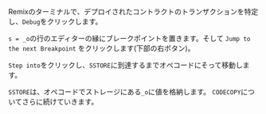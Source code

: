 Remixのターミナルで、デプロイされたコントラクトのトランザクションを特定し、`Debug`をクリックします。

`s = _o`の行のエディターの縁にブレークポイントを置きます。そして `Jump to the next Breakpoint` をクリックします(下部の右ボタン)。

`Step into`をクリックし、`SSTORE`に到達するまでオペコードにそって移動します。

`SSTORE`は、オペコードでストレージにある`_o`に値を格納します。 `CODECOPY`についてさらに続けていきます。
